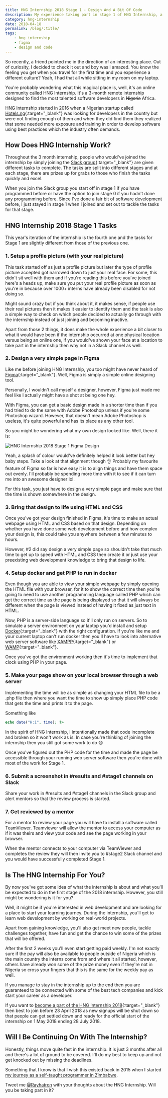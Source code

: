 ```yaml
--- 
title: HNG Internship 2018 Stage 1 - Design And A Bit Of Code
description: My experience taking part in stage 1 of HNG Internship, a 3-month remote internship that aims to find the most talented software developers in Africa.
category: hng-internship
date: 2018-04-18
permalink: /blog/:title/
tags: 
    - hng internship
    - figma
    - design and code
---
```


So recently, a friend pointed me in the direction of an interesting place. Out of curiosity, I decided to check it out and boy was I amazed. You know the feeling you get when you travel for the first time and you experience a different culture? Yeah, I had that all while sitting in my room on my laptop.
<!--more-->

You're probably wondering what this magical place is, well, it's an online community called HNG Internship. It's a 3-month remote internship designed to find the most talented software developers in ~~Nigeria~~ Africa.

HNG Internship started in 2016 when a Nigerian startup called [Hotels.ng](https://hotels.ng/){:target="_blank"} was looking for developers in the country but were not finding enough of them and when they did find them they realized that some needed more exposure and training in order to develop software using best practices which the industry often demands. 

## How Does HNG Internship Work?

Throughout the 3 month internship, people who would've joined the internship by simply joining the [Slack group](http://bit.ly/2GMavRV){:target="_blank"} are given different tasks to complete. The tasks are split into different stages and at each stage, there are prizes up for grabs to those who finish the tasks quickly and excel. 

When you join the Slack group you start off in stage 1 if you have programmed before or have the option to join stage 0 if you hadn't done any programming before. Since I've done a fair bit of software development before, I just stayed in stage 1 when I joined and set out to tackle the tasks for that stage. 

## HNG Internship 2018 Stage 1 Tasks

This year's iteration of the internship is the fourth one and the tasks for Stage 1 are slightly different from those of the previous one. 

### 1. Setup a profile picture (with your real picture) 

This task started off as just a profile picture but later the type of profile picture accepted got narrowed down to just your real face. For some, this didn't sit well with them and if you're reading this before you've joined here's a heads up, make sure you put your real profile picture as soon as you're in because over 1000+ interns have already been disabled for not doing so. 

Might sound crazy but if you think about it, it makes sense, if people use their real pictures then it makes it easier to identify them and the task is also a simple way to check on which people decided to actually go through with the internship instead of just joining and becoming inactive. 

Apart from those 2 things, it does make the whole experience a bit closer to what it would have been if the internship occurred at one physical location versus being an online one, if you would've shown your face at a location to take part in the internship then why not in a Slack channel as well.

### 2. Design a very simple page in Figma

Like me before joining HNG Internship, you too might have never heard of [Figma](https://www.figma.com/){:target="_blank"}. Well, Figma is simply a simple online designing tool. 

Personally, I wouldn't call myself a designer, however, Figma just made me feel like I actually might have a shot at being one hey. 

With Figma, you can get a basic design made in a shorter time than if you had tried to do the same with Adobe Photoshop unless if you're some Photoshop wizard. However, that doesn't mean Adobe Photoshop is useless, it's quite powerful and has its place as any other tool. 

So you might be wondering what my own design looked like. Well, there it is:

<div class="text-center"><img src="/images/blog/hng-internship/stage-1/hng-stage-1-figma-design.jpg" alt="HNG Internship 2018 Stage 1 Figma Design" title="HNG Internship 2018 Stage 1 Figma Design"/></div>

Yeah, a splash of colour would've definitely helped it look better but hey baby steps. Take a look at that alignment though :ok_hand: Probably my favourite feature of Figma so far is how easy it is to align things and have them space out evenly. I'll probably be spending more time with it to see if it can turn me into an awesome designer lol.

For this task, you just have to design a very simple page and make sure that the time is shown somewhere in the design.   

### 3. Bring that design to life using HTML and CSS

Once you've got your design finished in Figma, it's time to make an actual webpage using HTML and CSS based on that design. Depending on whether you have done some web development before and how complex your design is, this could take you anywhere between a few minutes to hours. 

However, #2 did say design a very simple page so shouldn't take that much time to get up to speed with HTML and CSS then create it or just use your preexisting web development knowledge to bring that design to life. 

### 4. Setup docker and get PHP to run in docker

Even though you are able to view your simple webpage by simply opening the HTML file with your browser, for it to show the correct time then you're going to need to use another programming language called PHP which can get the correct time as the page is being displayed so that it will always be different when the page is viewed instead of having it fixed as just text in HTML. 

Now, PHP is a server-side language so it'll only run on servers. So to simulate a server environment on your laptop you'd install and setup [Docker](https://www.docker.com/docker-windows){:target="_blank"} with the right configuration. If you're like me and your current laptop can't run docker then you'll have to look into alternative web server software like [XAMPP](https://www.apachefriends.org/index.html){:target="_blank"} or [WAMP](http://www.wampserver.com/en/){:target="_blank"}. 

Once you've got the environment working then it's time to implement that clock using PHP in your page. 

### 5. Make your page show on your local browser through a web server

Implementing the time will be as simple as changing your HTML file to be a .php file then where you want the time to show up simply place PHP code that gets the time and prints it to the page. 

Something like 

```php 
echo date("H:i", time); ?>
```

In the spirit of HNG Internship, I intentionally made that code incomplete and broken so it won't work as is. In case you're thinking of joining the internship then you still got some work to do :smile:

Once you've figured out the PHP code for the time and made the page be accessible through your running web server software then you're done with most of the work for Stage 1.

### 6. Submit a screenshot in #results and #stage1 channels on Slack

Share your work in #results and #stage1 channels in the Slack group and alert mentors so that the review process is started. 

### 7. Get reviewed by a mentor

For a mentor to review your page you will have to install a software called TeamViewer. Teamviewer will allow the mentor to access your computer as if it was theirs and view your code and see the page working in your browser. 

When the mentor connects to your computer via TeamViewer and completes the review they will then invite you to #stage2 Slack channel and you would have successfully completed Stage 1. 

## Is The HNG Internship For You?

By now you've got some idea of what the internship is about and what you'll be expected to do in the first stage of the 2018 internship. However, you still might be wondering is it for you?

Well, it might be if you're interested in web development and are looking for a place to start your learning journey. During the internship, you'll get to learn web development by working on real-world projects. 

Apart from gaining knowledge, you'll also get meet new people, tackle challenges together, have fun and get the chance to win some of the prizes that will be offered. 

After the first 2 weeks you'll even start getting paid weekly. I'm not exactly sure if the pay will also be available to people outside of Nigeria which is the main country the interns come from and where it all started, however, others have already won some of the prize money even if they're not in Nigeria so cross your fingers that this is the same for the weekly pay as well. 

If you manage to stay in the internship up to the end then you are guaranteed to be connected with some of the best tech companies and kick start your career as a developer.  

If you want to [become a part of the HNG Internship 2018](http://bit.ly/2GMavRV){:target="_blank"} then best to join before 23 April 2018 as new signups will be shut down so that people can get settled down and ready for the official start of the internship on 1 May 2018 ending 28 July 2018. 

## Will I Be Continuing On With The Internship? 

Honestly, things move quite fast in the internship. It is just 3 months after all and there's a lot of ground to be covered. I'll do my best to keep up and not get knocked out by missing the deadlines. 

Something that I know is that I wish this existed back in 2015 when I started [my journey as a self-taught programmer in Zimbabwe](https://www.techzim.co.zw/2017/05/my-journey-as-a-self-taught-coder-in-zimbabwe/).


Tweet me <a href="https://twitter.com/{{site.twitter_username}}" target="_blank" title="Twitter">@Rayhatron</a> with your thoughts about the HNG Internship. Will you be taking part in it?